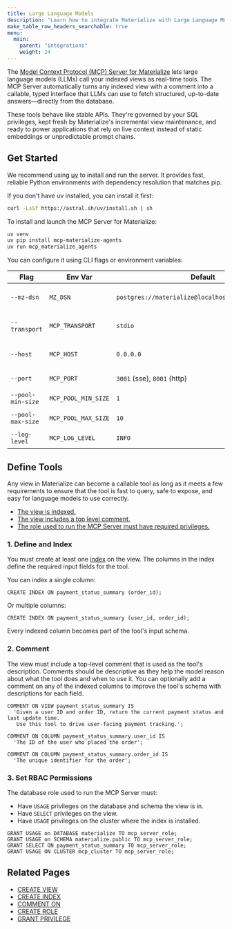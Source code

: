```yaml
---
title: Large Language Models
description: "Learn how to integrate Materialize with Large Language Models (LLMs) using MCP"
make_table_row_headers_searchable: true
menu:
  main:
    parent: "integrations"
    weight: 24
---
```


The [Model Context Protocol (MCP) Server for Materialize](https://materialize.com/blog/materialize-turns-views-into-tools-for-agents/) lets large language models (LLMs) call your indexed views as real-time tools.
The MCP Server automatically turns any indexed view with a comment into a callable, typed interface that LLMs can use to fetch structured, up-to-date answers—directly from the database.

These tools behave like stable APIs.
They're governed by your SQL privileges, kept fresh by Materialize's incremental view maintenance, and ready to power applications that rely on live context instead of static embeddings or unpredictable prompt chains.

## Get Started

We recommend using [uv](https://docs.astral.sh/uv/) to install and run the server.
It provides fast, reliable Python environments with dependency resolution that matches pip.

If you don't have uv installed, you can install it first:

```bash
curl -LsSf https://astral.sh/uv/install.sh | sh
```

To install and launch the MCP Server for Materialize:

```bash
uv venv
uv pip install mcp-materialize-agents
uv run mcp_materialize_agents
```

You can configure it using CLI flags or environment variables:

| Flag              | Env Var             | Default                                               | Description                                   |
| ----------------- | ------------------- | ----------------------------------------------------- | --------------------------------------------- |
| `--mz-dsn`        | `MZ_DSN`            | `postgres://materialize@localhost:6875/materialize`   | Materialize connection string                 |
| `--transport`     | `MCP_TRANSPORT`     | `stdio`                                               | Communication mode (`stdio`, `sse`, or `http`) |
| `--host`          | `MCP_HOST`          | `0.0.0.0`                                             | Host for `sse` and `http` modes               |
| `--port`          | `MCP_PORT`          | `3001` (sse), `8001` (http)                           | Port for `sse` and `http` modes               |
| `--pool-min-size` | `MCP_POOL_MIN_SIZE` | `1`                                                   | Minimum DB pool size                          |
| `--pool-max-size` | `MCP_POOL_MAX_SIZE` | `10`                                                  | Maximum DB pool size                          |
| `--log-level`     | `MCP_LOG_LEVEL`     | `INFO`                                                | Logging verbosity                             |


## Define Tools

Any view in Materialize can become a callable tool as long as it meets a few requirements to ensure that the tool is fast to query, safe to expose, and easy for language models to use correctly.

- [The view is indexed.](#1-define-and-index)
- [The view includes a top level comment.](#2-comment)
- [The role used to run the MCP Server must have required privileges.](#3-set-rbac-permissions)

### 1. Define and Index

You must create at least one [index](/concepts/indexes/) on the view. The columns in the index define the required input fields for the tool.

You can index a single column:

```mzsql
CREATE INDEX ON payment_status_summary (order_id);
```

Or multiple columns:

```mzsql
CREATE INDEX ON payment_status_summary (user_id, order_id);
```

Every indexed column becomes part of the tool's input schema.

### 2. Comment

The view must include a top-level comment that is used as the tool's description.
Comments should be descriptive as they help the model reason about what the tool does and when to use it.
You can optionally add a comment on any of the indexed columns to improve the tool's schema with descriptions for each field.

```mzsql
COMMENT ON VIEW payment_status_summary IS
  'Given a user ID and order ID, return the current payment status and last update time.
   Use this tool to drive user-facing payment tracking.';

COMMENT ON COLUMN payment_status_summary.user_id IS
  'The ID of the user who placed the order';

COMMENT ON COLUMN payment_status_summary.order_id IS
  'The unique identifier for the order';
```

### 3. Set RBAC Permissions

The database role used to run the MCP Server must:

* Have `USAGE` privileges on the database and schema the view is in.
* Have `SELECT` privileges on the view.
* Have `USAGE` privileges on the cluster where the index is installed.

```mzsql
GRANT USAGE on DATABASE materialize TO mcp_server_role;
GRANT USAGE on SCHEMA materialize.public TO mcp_server_role;
GRANT SELECT ON payment_status_summary TO mcp_server_role;
GRANT USAGE ON CLUSTER mcp_cluster TO mcp_server_role;
```

## Related Pages

* [CREATE VIEW](/sql/create-view)
* [CREATE INDEX](/sql/create-index)
* [COMMENT ON](/sql/comment-on)
* [CREATE ROLE](/sql/create-role)
* [GRANT PRIVILEGE](/sql/grant-privilege)
